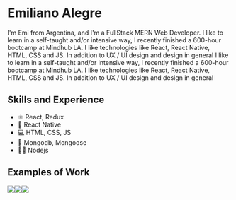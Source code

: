 # Emiliano Alegre
I'm Emi from Argentina, and I'm a FullStack MERN Web Developer. I like to learn in a self-taught and/or intensive way, I recently finished a 600-hour bootcamp at Mindhub LA. I like technologies like React, React Native, HTML, CSS and JS. In addition to UX / UI design and design in general
I like to learn in a self-taught and/or intensive way, I recently finished a 600-hour bootcamp at Mindhub LA. I like technologies like React, React Native, HTML, CSS and JS. In addition to UX / UI design and design in general

## Skills and Experience
* ⚛ React, Redux
* 📱 React Native
* 💻 HTML, CSS, JS
* 🦎 Mongodb, Mongoose
* 👨‍💻 Nodejs

## Examples of Work

<a href="https://mytinerary-alegre.herokuapp.com/"><img src="https://i.imgur.com/ppmTTfQ.png" ></a><a href="https://hexagon-techstore.herokuapp.com/"><img src="https://i.imgur.com/E1I5LWH.png" ></a><a href="https://itindev-mindhub.herokuapp.com/"><img src="https://i.imgur.com/2cW8yLC.png" ></a>


